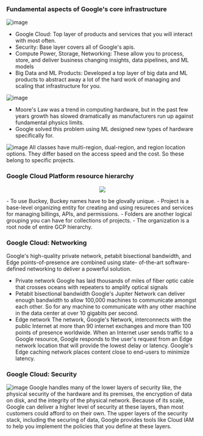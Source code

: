 ### Fundamental aspects of Google's core infrastructure
![image](https://user-images.githubusercontent.com/72551588/130631686-ad566f27-409e-44e3-a63a-0ba77df49b7c.png)
- Google Cloud: Top layer of products and services that you will interact with most often.
- Security: Base layer covers all of Google's apis.
- Compute Power, Storage, Networking: These allow you to process, store, and deliver business changing insights, data pipelines, and ML models
- Big Data and ML Products: Developed a top layer of big data and ML products to abstract away a lot of the hard work of managing and scaling that infrastructure for you.


![image](https://user-images.githubusercontent.com/72551588/130634732-aee21f37-be78-41ac-be78-12897a319348.png)
- Moore's Law was a trend in computing hardware, but in the past few years growth has slowed dramatically as manufacturers run up against fundamental physics limits.
- Google solved this problem using ML designed new types of hardware specifically for.


![image](https://user-images.githubusercontent.com/72551588/130805796-939e3492-1aa3-40e6-b837-93cbe15305b2.png)
All classes have multi-region, dual-region, and region location options. They differ based on the access speed and the cost. So these belong to specific projects.


### Google Cloud Platform resource hierarchy
<p align="center"><img src="https://user-images.githubusercontent.com/72551588/130806985-42d832dd-e062-486d-8cd7-922787452004.png" style="margin:0"></p>
- To use Buckey, Buckey names have to be glovally unique.
- Project is a base-level organizing entity for creating and using resureces and services for managing billings, APIs, and permissions.
- Folders are another logical grouping you can have for collections of projects.
- The organization is a root node of entire GCP hierarchy.


### Google Cloud: Networking
Google's high-quality private network, petabit bisectional bandwidth, and Edge points-of-presence are combined using state- of-the-art software- defined networking to deliver a powerful solution. 
- Private network
  Google has laid thousands of miles of fiber optic cable that crosses oceans with repeaters to amplify optical signals
- Petabit bisectional bandwidth
  Google's Jupiter Network can deliver enough bandwidth to allow 100,000 machines to communicate amongst each other. So for any machine to communicate with any other machine in     the data center at over 10 gigabits per second.
- Edge network
  The network, Google's Network, interconnects with the public Internet at more than 90 internet exchanges and more than 100 points of presence worldwide. When an Internet user     sends traffic to a Google resource, Google responds to the user's request from an Edge network location that will provide the lowest delay or latency. Google's Edge caching       network places content close to end-users to minimize latency.
  
### Google Cloud: Security
![image](https://user-images.githubusercontent.com/72551588/130811325-fdc5a928-bbcb-4ba9-8d13-baccd5e3b394.png)
Google handles many of the lower layers of security like, the physical security of the hardware and its premises, the encryption of data on disk, and the integrity of the physical network. Because of its scale, Google can deliver a higher level of security at these layers, than most customers could afford to on their own. 
The upper layers of the security stack, including the securing of data, Google provides tools like Cloud IAM to help you implement the policies that you define at these layers.


